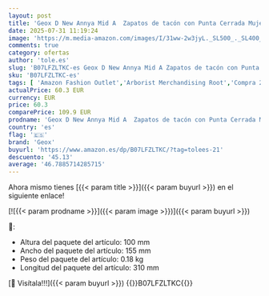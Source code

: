 ```yaml
---
layout: post
title: 'Geox D New Annya Mid A  Zapatos de tacón con Punta Cerrada Mujer  Negro  Black 85   40 EU'
date: 2025-07-31 11:19:24
image: 'https://m.media-amazon.com/images/I/31ww-2w3jyL._SL500_._SL400_.jpg'
comments: true
category: ofertas
author: 'tole.es'
slug: 'B07LFZLTKC-es Geox D New Annya Mid A Zapatos de tacón con Punta Cerrada...'
sku: 'B07LFZLTKC-es'
tags: [ 'Amazon Fashion Outlet','Arborist Merchandising Root','Compra 2, y obtén un 10% de descuento','Compra 2, y obtén un 10% de descuento_Shoes','Compre 2 y obtenga un 10 % de descuento','Compre 2 y obtenga un 10 % de descuento_Shoes1','ES WTBB Group 4','Moda','Moda Mujer','PEAS Deals','Self Service','Special Features Stores','Women Top Brands Bestsellers','Womens Shoes','Zapatos de tacón','Zapatos para mujer','c8538d25-3af9-48d3-aeff-5f3ce5572a36_0','c8538d25-3af9-48d3-aeff-5f3ce5572a36_1201','c8538d25-3af9-48d3-aeff-5f3ce5572a36_2801','c8538d25-3af9-48d3-aeff-5f3ce5572a36_4401','c8538d25-3af9-48d3-aeff-5f3ce5572a36_6301','c8538d25-3af9-48d3-aeff-5f3ce5572a36_8401','geox','zapatos','🇪🇸', ]
actualPrice: 60.3 EUR
currency: EUR
price: 60.3
comparePrice: 109.9 EUR
prodname: 'Geox D New Annya Mid A  Zapatos de tacón con Punta Cerrada Mujer  Negro  Black 85   40 EU'
country: 'es'
flag: '🇪🇸'
brand: 'Geox'
buyurl: 'https://www.amazon.es/dp/B07LFZLTKC/?tag=tolees-21'
descuento: '45.13'
average: '46.7885714285715'
---
```


Ahora mismo tienes [{{< param title >}}]({{< param buyurl >}}) en el siguiente enlace!

[![{{< param prodname >}}]({{< param image >}})]({{< param buyurl >}})

🔎:

- Altura del paquete del artículo: 100 mm
- Ancho del paquete del artículo: 155 mm
- Peso del paquete del artículo: 0.18 kg
- Longitud del paquete del artículo: 310 mm

[🛒 Visítala!!!]({{< param buyurl >}})
{{<world>}}B07LFZLTKC{{</world>}}
